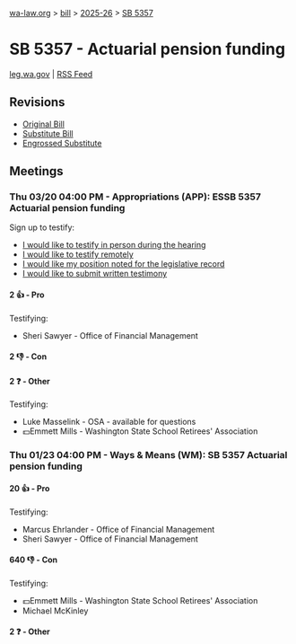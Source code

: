 [wa-law.org](/) > [bill](/bill/) > [2025-26](/bill/2025-26/) > [SB 5357](/bill/2025-26/sb/5357/)

# SB 5357 - Actuarial pension funding
[leg.wa.gov](https://app.leg.wa.gov/billsummary?BillNumber=5357&Year=2025&Initiative=false) | [RSS Feed](./rss.xml)

## Revisions
* [Original Bill](1/)
* [Substitute Bill](S/)
* [Engrossed Substitute](S.E/)

## Meetings
### Thu 03/20 04:00 PM - Appropriations (APP): ESSB 5357 Actuarial pension funding
Sign up to testify:
* [I would like to testify in person during the hearing](https://app.leg.wa.gov/csi/Testifier/Add?chamber=House&mId=33096&aId=165958&caId=26609&tId=1)
* [I would like to testify remotely](https://app.leg.wa.gov/csi/Testifier/Add?chamber=House&mId=33096&aId=165958&caId=26609&tId=2)
* [I would like my position noted for the legislative record](https://app.leg.wa.gov/csi/Testifier/Add?chamber=House&mId=33096&aId=165958&caId=26609&tId=3)
* [I would like to submit written testimony](https://app.leg.wa.gov/csi/Testifier/Add?chamber=House&mId=33096&aId=165958&caId=26609&tId=4)

#### 2 👍 - Pro
Testifying:
* Sheri Sawyer - Office of Financial Management

#### 2 👎 - Con

#### 2 ❓ - Other
Testifying:
* Luke Masselink - OSA - available for questions
* 💵Emmett Mills - Washington State School Retirees' Association

### Thu 01/23 04:00 PM - Ways & Means (WM): SB 5357 Actuarial pension funding
#### 20 👍 - Pro
Testifying:
* Marcus Ehrlander - Office of Financial Management
* Sheri Sawyer - Office of Financial Management

#### 640 👎 - Con
Testifying:
* 💵Emmett Mills - Washington State School Retirees' Association
* Michael McKinley

#### 2 ❓ - Other
